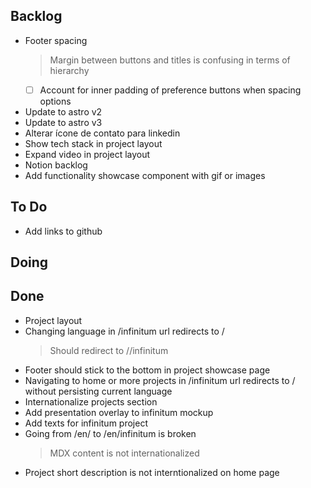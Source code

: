 ## Backlog

- Footer spacing
    > Margin between buttons and titles is confusing in terms of hierarchy
    * [ ] Account for inner padding of preference buttons when spacing options
- Update to astro v2
- Update to astro v3
- Alterar  ícone de contato para linkedin
- Show tech stack in project layout
- Expand video in project layout
- Notion backlog
- Add functionality showcase component with gif or images

## To Do

- Add links to github

## Doing


## Done

- Project layout
- Changing language in /infinitum url redirects to /<langISO>
    > Should redirect to /<langISO>/infinitum
- Footer should stick to the bottom in project showcase page
- Navigating to home or more projects in /infinitum url redirects to / without persisting current language
- Internationalize projects section
- Add presentation overlay to infinitum mockup
- Add texts for infinitum project
- Going from /en/ to /en/infinitum is  broken
    > MDX content is not internationalized
- Project short description is not interntionalized on home page
